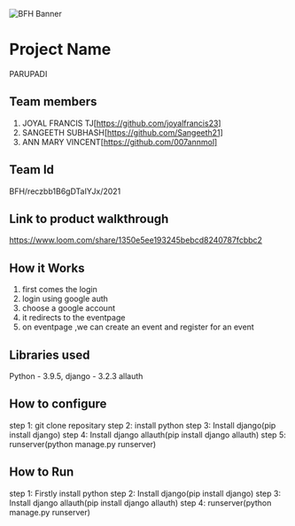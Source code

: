 ![BFH Banner](https://trello-attachments.s3.amazonaws.com/542e9c6316504d5797afbfb9/542e9c6316504d5797afbfc1/39dee8d993841943b5723510ce663233/Frame_19.png)
# Project Name
PARUPADI
## Team members
1. JOYAL FRANCIS TJ[https://github.com/joyalfrancis23]
2. SANGEETH SUBHASH[https://github.com/Sangeeth21]
3. ANN MARY VINCENT[https://github.com/007annmol]
## Team Id
BFH/reczbb1B6gDTaIYJx/2021
## Link to product walkthrough
https://www.loom.com/share/1350e5ee193245bebcd8240787fcbbc2
## How it Works
1. first comes the login
2. login using google auth
3. choose a google account
4. it redirects to the eventpage
5. on eventpage ,we can create an event and register for an event
## Libraries used
Python - 3.9.5,
django - 3.2.3
allauth
## How to configure
step 1: git clone repositary
step 2: install python
step 3: Install django(pip install django)
step 4: Install django allauth(pip install django allauth)
step 5: runserver(python manage.py runserver)

## How to Run
step 1: Firstly install python
step 2: Install django(pip install django)
step 3: Install django allauth(pip install django allauth)
step 4: runserver(python manage.py runserver)
